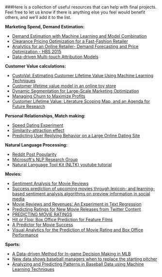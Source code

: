 ###Here is a collection of useful resources that can help with final projects. Feel free to let us know if there is anything else you feel would benefit others, and we'll add it to the list.

**Marketing Spend, Demand Estimation:**
- [Demand Estimation with Machine Learning and Model Combination](http://faculty.washington.edu/bajari/research/DataMiningDemand2015-2-4.pdf)
- [Clearance Pricing Optimization for a Fast-Fashion Retailer](http://faculty.london.edu/jgallien/CaroGallien_ClearancePricingOptimizationForFastFashion.pdf)
- [Analytics for an Online Retailer- Demand Forecasting and Price Optimization - HBS 2015](http://www.hbs.edu/faculty/Publication%20Files/kris%20Analytics%20for%20an%20Online%20Retailer_6ef5f3e6-48e7-4923-a2d4-607d3a3d943c.pdf)
- [Data-driven Multi-touch Attribution Models](http://www.turn.com.akadns.net/sites/default/files/whitepapers/TURN_Tech_WP_Data-driven_Multi-touch_Attribution_Models.pdf)

**Customer Value calculations:**
- [CustoVal: Estimating Customer Lifetime Value Using Machine Learning Techniques](http://www.seas.upenn.edu/~cse400/CSE400_2013_2014/reports/13_report.pdf)
- [Customer lifetime value model in an online toy store](http://journals.iau.ir/article_511016_d7f4e168eb4729207bc2785d939ddbf6.pdf)
- [Dynamic Segmentation for Large-Scale Marketing Optimization](http://www.cs.toronto.edu/~tl/papers/LuBoutilier_ICML14workshop.pdf)
- [Managing Churn to Maximize Profits](http://www.hbs.edu/faculty/Publication%20Files/14-020_3553a2f4-8c7b-44e6-9711-f75dd56f624e.pdf)
- [Customer Lifetime Value: Literature Scoping Map, and an Agenda for Future Research](https://www.researchgate.net/profile/Neda_Abdolvand/publication/277843944_Customer_Lifetime_Value_Literature_Scoping_Map_and_an_Agenda_for_Future_Research/links/557ebe3308aeb61eae258626.pdf)

**Personal Relationships, Match making:**
- [Speed Dating Experiment](https://www.kaggle.com/annavictoria/speed-dating-experiment)
- [Similarity-attraction effect](http://faculty.wcas.northwestern.edu/eli-finkel/documents/InPress_TidwellEastwickFinkel_PersonalRelationships_000.pdf)
- [Predicting User Replying Behavior on a Large Online Dating Site](http://citeseerx.ist.psu.edu/viewdoc/download?doi=10.1.1.639.687&rep=rep1&type=pdf)

**Natural Language Processing:**
- [Reddit Post Popularity](http://scholarworks.sjsu.edu/cgi/viewcontent.cgi?article=8251&context=etd_theses)
- [Microsoft's NLP Research Group](https://www.microsoft.com/en-us/research/group/natural-language-processing/)
- [Natural Language Tool Kit (NLTK) youtube tutorial](https://www.youtube.com/watch?v=FLZvOKSCkxY)

**Movies:**
- [Sentiment Analysis for Movie Reviews](http://cseweb.ucsd.edu/~jmcauley/cse255/reports/fa15/003.pdf)
- [Success prediction of upcoming movies through lexicon- and learning-based sentiment analysis algorithms on preview information in social media](http://www-ai.cs.uni-dortmund.de/PublicPublicationFiles/celikkaya_2015a.pdf)
- [Movie Reviews and Revenues: An Experiment in Text Regression](http://www.cs.cmu.edu/~nasmith/papers/joshi+das+gimpel+smith.naacl10.pdf)
- [Predicting Ratings for New Movie Releases from Twitter Content](http://aclweb.org/anthology/W/W15/W15-2917.pdf)
- [PREDICTING MOVIE RATINGS](http://www.diva-portal.org/smash/get/diva2:821533/FULLTEXT01.pdf)
- [Hit or Flop: Box Office Prediction for Feature Films](http://cs229.stanford.edu/proj2013/cocuzzowu-hitorflop.pdf)
- [A Predictor for Movie Success](http://cs229.stanford.edu/proj2013/EricsonGrodman-APredictorForMovieSuccess.pdf)
- [Visual Analytics for the Prediction of Movie Rating and Box Office Performance](https://bib.dbvis.de/uploadedFiles/elassady.pdf)

**Sports:**
- [A Data-driven Method for In-game Decision Making in MLB](http://www.sloansportsconference.com/wp-content/uploads/2014/02/2014_SSAC_Data-driven-Method-for-In-game-Decision-Making.pdf)
- [New data shows baseball managers when to replace the starting pitcher](http://phys.org/news/2014-02-baseball-pitcher.html)
- [Analyzing and Predicting Patterns in Baseball Data using Machine Learning Techniques](http://onlinepresent.org/proceedings/vol62_2014/10.pdf)
